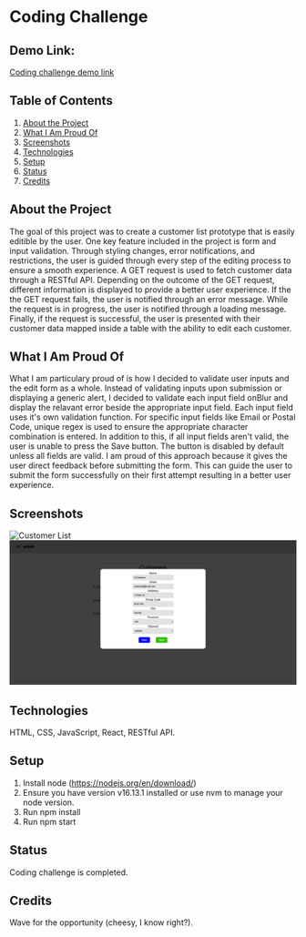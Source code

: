 # Coding Challenge

## Demo Link:

[Coding challenge demo link](https://julianpek.github.io/Challenge/)

## Table of Contents

1. [About the Project](#about-the-project)
2. [What I Am Proud Of](#what-i-am-proud-of)
3. [Screenshots](#screenshots)
4. [Technologies](#technologies)
5. [Setup](#setup)
6. [Status](#status)
7. [Credits](#credits)

## About the Project

The goal of this project was to create a customer list prototype that is easily editible by the user. One key feature included in the project is form and input validation. Through styling changes, error notifications, and restrictions, the user is guided through every step of the editing process to ensure a smooth experience. A GET request is used to fetch customer data through a RESTful API. Depending on the outcome of the GET request, different information is displayed to provide a better user experience. If the the GET request fails, the user is notified through an error message. While the request is in progress, the user is notified through a loading message. Finally, if the request is successful, the user is presented with their customer data mapped inside a table with the ability to edit each customer.

## What I Am Proud Of

What I am particulary proud of is how I decided to validate user inputs and the edit form as a whole. Instead of validating inputs upon submission or displaying a generic alert, I decided to validate each input field onBlur and display the relavant error beside the appropriate input field. Each input field uses it's own validation function. For specific input fields like Email or Postal Code, unique regex is used to ensure the appropriate character combination is entered. In addition to this, if all input fields aren't valid, the user is unable to press the Save button. The button is disabled by default unless all fields are valid. I am proud of this approach because it gives the user direct feedback before submitting the form. This can guide the user to submit the form successfully on their first attempt resulting in a better user experience.

## Screenshots

![Customer List](challenge-customer.png)
![Edit Modal](challenge-edit-modal.png)

## Technologies

HTML, CSS, JavaScript, React, RESTful API.

## Setup

1. Install node (https://nodejs.org/en/download/)
2. Ensure you have version v16.13.1 installed or use nvm to manage your node version.
3. Run npm install
4. Run npm start

## Status

Coding challenge is completed.

## Credits

Wave for the opportunity (cheesy, I know right?).
